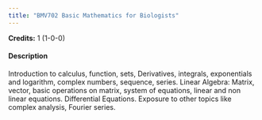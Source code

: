 ```yaml
---
title: "BMV702 Basic Mathematics for Biologists"
---
```

**Credits:** 1 (1-0-0)

#### Description
Introduction to calculus, function, sets, Derivatives, integrals, exponentials and logarithm, complex numbers, sequence, series. Linear Algebra: Matrix, vector, basic operations on matrix, system of equations, linear and non linear equations. Differential Equations. Exposure to other topics like complex analysis, Fourier series.